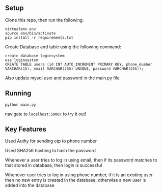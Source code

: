 ## Setup

Clone this repo, then run the following:

```
virtualenv env
source env/bin/activate
pip install -r requirements.txt
```

Create Database and table using the following command:

```
create database loginsystem
use loginsystem
CREATE TABLE users (id INT AUTO_INCREMENT PRIMARY KEY, phone_number VARCHAR(15), email VARCHAR(255) UNIQUE, password VARCHAR(255));
```

Also update mysql user and password in the main.py file

## Running

```python main.py```

navigate to `localhost:5000/` to try it out!


## Key Features

Used Authy for sending otp to phone number

Used SHA256 hashing to hash the password

Whenever a user tries to log in using email, then if its password matches to that stored in database, then login is successful

Whenever user tries to log in using phone number, if it is an existing user then no new entry is created in the database, otherwise a new user is added into the database
